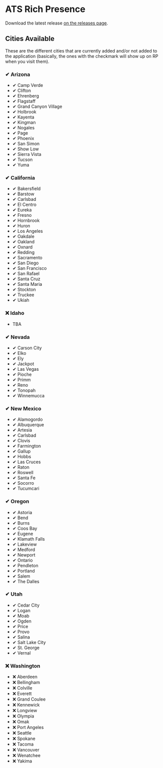 # ATS Rich Presence
Download the latest release [on the releases page](https://github.com/FireController1847/ats-rich-presence/releases).

## Cities Available
These are the different cities that are currently added and/or not added to the application (basically, the ones with the checkmark will show up on RP when you visit them).

### ✔ Arizona
- ✔ Camp Verde
- ✔ Clifton
- ✔ Ehrenberg
- ✔ Flagstaff
- ✔ Grand Canyon Village
- ✔ Holbrook
- ✔ Kayenta
- ✔ Kingman
- ✔ Nogales
- ✔ Page
- ✔ Phoenix
- ✔ San Simon
- ✔ Show Low
- ✔ Sierra Vista
- ✔ Tucson
- ✔ Yuma

### ✔ California
- ✔ Bakersfield
- ✔ Barstow
- ✔ Carlsbad
- ✔ El Centro
- ✔ Eureka
- ✔ Fresno
- ✔ Hornbrook
- ✔ Huron
- ✔ Los Angeles
- ✔ Oakdale
- ✔ Oakland
- ✔ Oxnard
- ✔ Redding
- ✔ Sacramento
- ✔ San Diego
- ✔ San Francisco
- ✔ San Rafael
- ✔ Santa Cruz
- ✔ Santa Maria
- ✔ Stockton
- ✔ Truckee
- ✔ Ukiah

### ❌ Idaho
- TBA

### ✔ Nevada
- ✔ Carson City
- ✔ Elko
- ✔ Ely
- ✔ Jackpot
- ✔ Las Vegas
- ✔ Pioche
- ✔ Primm
- ✔ Reno
- ✔ Tonopah
- ✔ Winnemucca

### ✔ New Mexico
- ✔ Alamogordo
- ✔ Albuquerque
- ✔ Artesia
- ✔ Carlsbad
- ✔ Clovis
- ✔ Farmington
- ✔ Gallup
- ✔ Hobbs
- ✔ Las Cruces
- ✔ Raton
- ✔ Roswell
- ✔ Santa Fe
- ✔ Socorro
- ✔ Tucumcari

### ✔ Oregon
- ✔ Astoria
- ✔ Bend
- ✔ Burns
- ✔ Coos Bay
- ✔ Eugene
- ✔ Klamath Falls
- ✔ Lakeview
- ✔ Medford
- ✔ Newport
- ✔ Ontario
- ✔ Pendleton
- ✔ Portland
- ✔ Salem
- ✔ The Dalles

### ✔ Utah
- ✔ Cedar City
- ✔ Logan
- ✔ Moab
- ✔ Ogden
- ✔ Price
- ✔ Provo
- ✔ Salina
- ✔ Salt Lake City
- ✔ St. George
- ✔ Vernal

### ❌ Washington
- ❌ Aberdeen
- ❌ Bellingham
- ❌ Colville
- ❌ Everett
- ❌ Grand Coulee
- ❌ Kennewick
- ❌ Longview
- ❌ Olympia
- ❌ Omak
- ❌ Port Angeles
- ❌ Seattle
- ❌ Spokane
- ❌ Tacoma
- ❌ Vancouver
- ❌ Wenatchee
- ❌ Yakima
